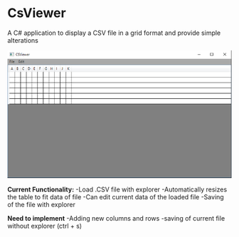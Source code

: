 # CsViewer
A C# application to display a CSV file in a grid format and provide simple alterations

![image](https://github.com/RWilko31/CsViewer/blob/main/CsViewer.PNG)

**Current Functionality:**
-Load .CSV file with explorer
-Automatically resizes the table to fit data of file
-Can edit current data of the loaded file
-Saving of the file with explorer

**Need to implement**
-Adding new columns and rows
-saving of current file without explorer (ctrl + s)
